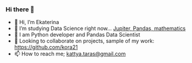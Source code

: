 ### Hi there 👋

- 👋 Hi, I’m Ekaterina
- 👀 I’m studying Data Science right now... [Jupiter, Pandas, mathematics ](https://github.com/kora21/data_analysis/blob/main/real_estate_data.ipynb)
- 🌱 I am Python developer and Pandas Data Scientist 
- 💞️ Looking to collaborate on projects, sample of my work: https://github.com/kora21
- 📫 How to reach me; kattya.taras@gmail.com

<!---
kora21/kora21 is a ✨ special ✨ repository because its `README.md` (this file) appears on your GitHub profile.
You can click the Preview link to take a look at your changes.
--->
